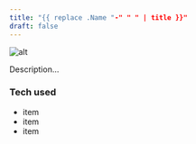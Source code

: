 ```yaml
---
title: "{{ replace .Name "-" " " | title }}"
draft: false
---
```


![alt](//images.unsplash.com/photo-1640301454715-9f8825f215e4?ixlib=rb-1.2.1&ixid=MnwxMjA3fDB8MHxwaG90by1wYWdlfHx8fGVufDB8fHx8&auto=format&fit=crop&w=1887&q=80)

Description...

### Tech used

* item
* item
* item
